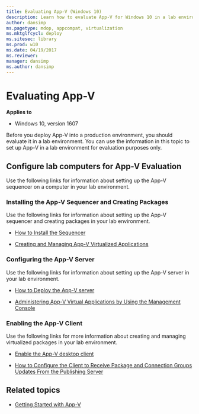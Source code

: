 ```yaml
---
title: Evaluating App-V (Windows 10)
description: Learn how to evaluate App-V for Windows 10 in a lab environment before deploying into a production environment.
author: dansimp
ms.pagetype: mdop, appcompat, virtualization
ms.mktglfcycl: deploy
ms.sitesec: library
ms.prod: w10
ms.date: 04/19/2017
ms.reviewer: 
manager: dansimp
ms.author: dansimp
---
```



# Evaluating App-V

**Applies to**
-   Windows 10, version 1607

Before you deploy App-V into a production environment, you should evaluate it in a lab environment. You can use the information in this topic to set up App-V in a lab environment for evaluation purposes only.

## Configure lab computers for App-V Evaluation

Use the following links for information about setting up the App-V sequencer on a computer in your lab environment.

### Installing the App-V Sequencer and Creating Packages

Use the following links for information about setting up the App-V sequencer and creating packages in your lab environment.

-   [How to Install the Sequencer](appv-install-the-sequencer.md)

-   [Creating and Managing App-V Virtualized Applications](appv-creating-and-managing-virtualized-applications.md)

### Configuring the App-V Server

Use the following links for information about setting up the App-V server in your lab environment.

-   [How to Deploy the App-V server](appv-deploy-the-appv-server.md)

-   [Administering App-V Virtual Applications by Using the Management Console](appv-administering-virtual-applications-with-the-management-console.md)

### Enabling the App-V Client

Use the following links for more information about creating and managing virtualized packages in your lab environment.

-   [Enable the App-V desktop client](appv-enable-the-app-v-desktop-client.md)

-   [How to Configure the Client to Receive Package and Connection Groups Updates From the Publishing Server](appv-configure-the-client-to-receive-updates-from-the-publishing-server.md)


## Related topics

- [Getting Started with App-V](appv-getting-started.md)
